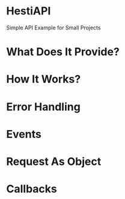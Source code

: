 # HestiAPI
Simple API Example for Small Projects

# What Does It Provide?


# How It Works?





# Error Handling



# Events


# Request As Object


# Callbacks

